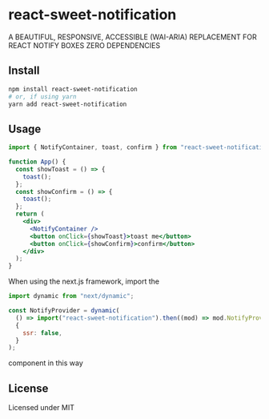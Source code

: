 # react-sweet-notification

A BEAUTIFUL, RESPONSIVE, ACCESSIBLE (WAI-ARIA) REPLACEMENT FOR REACT NOTIFY BOXES
ZERO DEPENDENCIES

## Install

```bash
npm install react-sweet-notification
# or, if using yarn
yarn add react-sweet-notification
```

## Usage

```jsx
import { NotifyContainer, toast, confirm } from "react-sweet-notification";

function App() {
  const showToast = () => {
    toast();
  };
  const showConfirm = () => {
    toast();
  };
  return (
    <div>
      <NotifyContainer />
      <button onClick={showToast}>toast me</button>
      <button onClick={showConfirm}>confirm</button>
    </div>
  );
}
```

When using the next.js framework, import the

```jsx
import dynamic from "next/dynamic";

const NotifyProvider = dynamic(
  () => import("react-sweet-notification").then((mod) => mod.NotifyProvider),
  {
    ssr: false,
  }
);
```

component in this way

## License

Licensed under MIT
